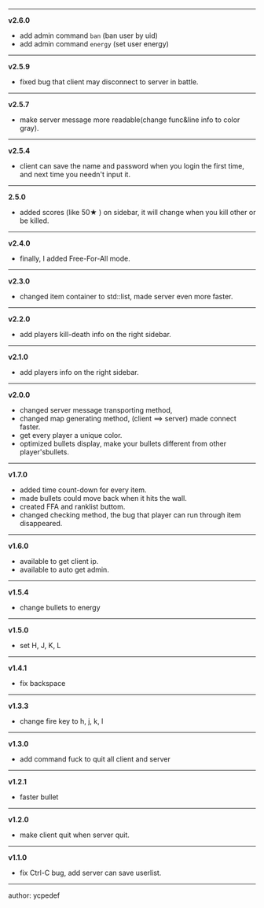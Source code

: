 -----

**v2.6.0**
- add admin command `ban` (ban user by uid)
- add admin command `energy` (set user energy)

-----
**v2.5.9**
- fixed bug that client may disconnect to server in battle.

-----
**v2.5.7**
- make server message more readable(change func&line info to color gray).

-----
**v2.5.4**
- client can save the name and password when you login the first time, and next time you needn't input it.

-----

**2.5.0**
- added scores (like 50★ ) on sidebar, it will change when you kill other or be killed.
-------

**v2.4.0**

- finally, I added Free-For-All mode.

--------
**v2.3.0**

- changed item container to std::list, made server even more faster.

-----------
**v2.2.0**

- add players kill-death info on the right sidebar.
-------

**v2.1.0**
- add players info on the right sidebar.  

-----------

**v2.0.0**  
- changed server message transporting method,   
- changed map generating method, (client ==> server) made connect faster.
- get every player a unique color.  
- optimized bullets display, make your bullets different from other player'sbullets.  
  
--------------

**v1.7.0**  
- added time count-down for every item.  
- made bullets could move back when it hits the wall.  
- created FFA and ranklist buttom.  
- changed checking method, the bug that player can run through item disappeared.
  
--------------

**v1.6.0**  
- available to get client ip.  
- available to auto get admin.  
  
--------------
**v1.5.4**  
- change bullets to energy  
  
--------------
**v1.5.0**  
- set H, J, K, L  
  
--------------
**v1.4.1**  
- fix backspace  
  
--------------
**v1.3.3**  
- change fire key to h, j, k, l  
  
--------------
**v1.3.0**  
- add command fuck to quit all client and server  
  
--------------
**v1.2.1**  
- faster bullet  
  
--------------
**v1.2.0**  
- make client quit when server quit.  
  
-------------
**v1.1.0**  
- fix Ctrl-C bug, add server can save userlist.  
  
--------------------------------------------------
author: ycpedef 
